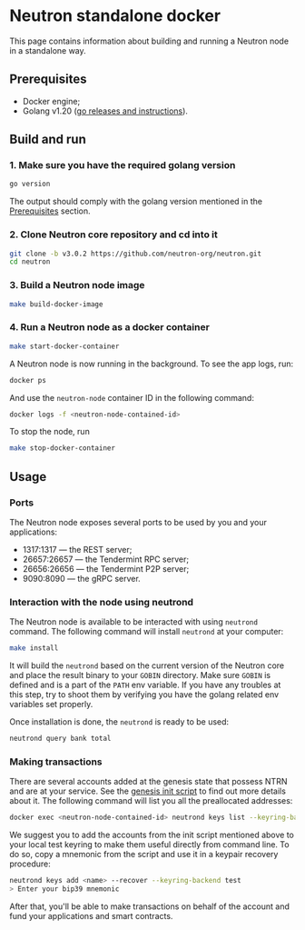 # Neutron standalone docker

This page contains information about building and running a Neutron node in a standalone way.

## Prerequisites

- Docker engine;
- Golang v1.20 ([go releases and instructions](https://go.dev/dl/)).

## Build and run

### 1. Make sure you have the required golang version

```sh
go version
```

The output should comply with the golang version mentioned in the [Prerequisites](#prerequisites) section.

### 2. Clone Neutron core repository and cd into it

```sh
git clone -b v3.0.2 https://github.com/neutron-org/neutron.git
cd neutron
```

### 3. Build a Neutron node image

```sh
make build-docker-image
```

### 4. Run a Neutron node as a docker container

```sh
make start-docker-container
```

A Neutron node is now running in the background. To see the app logs, run:

```sh
docker ps
```

And use the `neutron-node` container ID in the following command:

```sh
docker logs -f <neutron-node-contained-id>
```

To stop the node, run

```sh
make stop-docker-container
```

## Usage

### Ports

The Neutron node exposes several ports to be used by you and your applications:
- 1317:1317 — the REST server;
- 26657:26657 — the Tendermint RPC server;
- 26656:26656 — the Tendermint P2P server;
- 9090:8090 — the gRPC server.

### Interaction with the node using neutrond

The Neutron node is available to be interacted with using `neutrond` command. The following command will install `neutrond` at your computer:

```sh
make install
```

It will build the `neutrond` based on the current version of the Neutron core and place the result binary to your `GOBIN` directory. Make sure `GOBIN` is defined and is a part of the `PATH` env variable. If you have any troubles at this step, try to shoot them by verifying you have the golang related env variables set properly.

Once installation is done, the `neutrond` is ready to be used:

```sh
neutrond query bank total
```

### Making transactions

There are several accounts added at the genesis state that possess NTRN and are at your service. See the [genesis init script](https://github.com/neutron-org/neutron/blob/main/network/init.sh) to find out more details about it. The following command will list you all the preallocated addresses:

```sh
docker exec <neutron-node-contained-id> neutrond keys list --keyring-backend test --home data/test-1/
```

We suggest you to add the accounts from the init script mentioned above to your local test keyring to make them useful directly from command line. To do so, copy a mnemonic from the script and use it in a keypair recovery procedure:

```sh
neutrond keys add <name> --recover --keyring-backend test
> Enter your bip39 mnemonic
```

After that, you'll be able to make transactions on behalf of the account and fund your applications and smart contracts.
